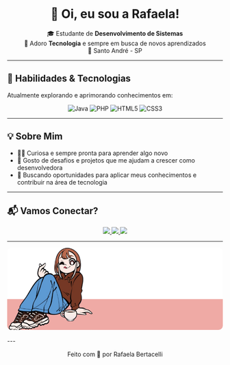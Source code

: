 <h1 align="center">👋 Oi, eu sou a Rafaela!</h1>

<p align="center">
  🎓 Estudante de <strong>Desenvolvimento de Sistemas</strong> <br/>
  🌱 Adoro <strong>Tecnologia</strong> e sempre em busca de novos aprendizados <br/>
  📍 Santo André - SP 
</p>

---

## 🚀 Habilidades & Tecnologias

Atualmente explorando e aprimorando conhecimentos em:

<p align="center">
  <img src="https://cdn.jsdelivr.net/gh/devicons/devicon/icons/java/java-original.svg" width="50" alt="Java"/>
  <img src="https://cdn.jsdelivr.net/gh/devicons/devicon/icons/php/php-plain.svg" width="50" alt="PHP"/>
  <img src="https://cdn.jsdelivr.net/gh/devicons/devicon/icons/html5/html5-original.svg" width="50" alt="HTML5"/>
  <img src="https://cdn.jsdelivr.net/gh/devicons/devicon/icons/css3/css3-original.svg" width="50" alt="CSS3"/>
</p>

---

## 💡 Sobre Mim

- 👩‍💻 Curiosa e sempre pronta para aprender algo novo  
- 🎯 Gosto de desafios e projetos que me ajudam a crescer como desenvolvedora  
- 🤝 Buscando oportunidades para aplicar meus conhecimentos e contribuir na área de tecnologia

---

## 📬 Vamos Conectar?

<p align="center">
  <a href="mailto:rafabertacelli2303@gmail.com" target="_blank">
    <img src="https://img.shields.io/badge/-Gmail-D14836?style=for-the-badge&logo=gmail&logoColor=white"/>
  </a>
  <a href="https://instagram.com/nany_nicee" target="_blank">
    <img src="https://img.shields.io/badge/-Instagram-E4405F?style=for-the-badge&logo=instagram&logoColor=white"/>
  </a>
  <a href="https://rafabertacelli.github.io/RafaBertacelliPortifolio" target="_blank">
    <img src="https://img.shields.io/badge/-Portfólio-000?style=for-the-badge&logo=vercel&logoColor=white"/>
  </a>
</p>

---


<p align="center">
  <img src="imagens/fotinhaw.png" alt="Foto da Rafaela" style="border-radius: 10px"/>
</p>  
---

<p align="center">
  Feito com 💜 por Rafaela Bertacelli
</p>
